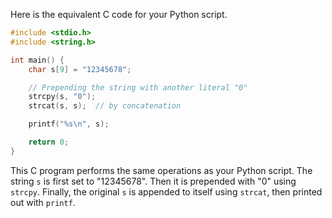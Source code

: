 Here is the equivalent C code for your Python script.

```c
#include <stdio.h>
#include <string.h>

int main() {
    char s[9] = "12345678";

    // Prepending the string with another literal "0"
    strcpy(s, "0");
    strcat(s, s);  // by concatenation

    printf("%s\n", s);

    return 0;
}
```
This C program performs the same operations as your Python script. The string `s` is first set to "12345678". Then it is prepended with "0" using `strcpy`. Finally, the original `s` is appended to itself using `strcat`, then printed out with `printf`.
